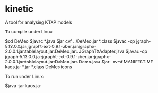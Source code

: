 # kinetic
A tool for analysing KTAP models 

To compile under Linux:

 $cd DeMeo
 $javac *.java
 $jar cvf ../DeMeo.jar *.class
 $javac -cp jgraph-5.13.0.0.jar:jgrapht-ext-0.9.1-uber.jar:jgraphx-2.0.0.1.jar:tablelayout.jar:DeMeo.jar:. JGraphTXAdapter.java
 $javac -cp jgraph-5.13.0.0.jar:jgrapht-ext-0.9.1-uber.jar:jgraphx-2.0.0.1.jar:tablelayout.jar:DeMeo.jar:. Demo.java
 $jar -cvmf MANIFEST.MF kaos.jar *.jar *.class DeMeo icons
 
To run under Linux:

 $java -jar kaos.jar